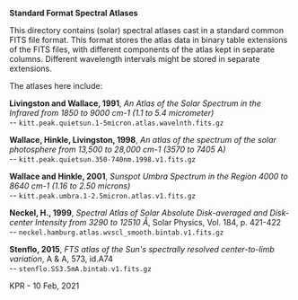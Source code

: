 **Standard Format Spectral Atlases**

This directory contains (solar) spectral atlases cast in a standard common FITS file format.
This format stores the atlas data in binary table extensions of the FITS files, with different components of the atlas kept in separate columns. 
Different wavelength intervals might be stored in separate extensions.

The atlases here include:

**Livingston and Wallace, 1991**, *An Atlas of the Solar Spectrum in the Infrared from 1850 to 9000 cm-1 (1.1 to 5.4 micrometer)*<BR>
-- `kitt.peak.quietsun.1-5micron.atlas.wavelnth.fits.gz`

**Wallace, Hinkle, Livingston, 1998**, *An atlas of the spectrum of the solar photosphere from 13,500 to 28,000 cm-1 (3570 to 7405 A)*<BR>
-- `kitt.peak.quietsun.350-740nm.1998.v1.fits.gz`

**Wallace and Hinkle, 2001**, *Sunspot Umbra Spectrum in the Region 4000 to 8640 cm-1 (1.16 to 2.50 microns)*<BR>
-- `kitt.peak.umbra.1-2.5micron.atlas.v1.fits.gz`

**Neckel, H., 1999**, *Spectral Atlas of Solar Absolute Disk-averaged and Disk-center Intensity from 3290 to 12510 Å*, Solar Physics, Vol. 184, p. 421-422<BR>
-- `neckel.hamburg.atlas.wvscl_smooth.bintab.v1.fits.gz`

**Stenflo, 2015**, *FTS atlas of the Sun's spectrally resolved center-to-limb variation*, A & A, 573, id.A74<BR>
-- `stenflo.SS3.5mA.bintab.v1.fits.gz`


KPR - 10 Feb, 2021
